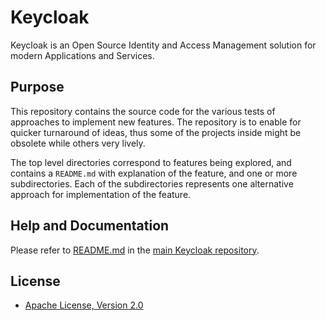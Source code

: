 # Keycloak

Keycloak is an Open Source Identity and Access Management solution for modern Applications and Services.

## Purpose

This repository contains the source code for the various tests of approaches to implement new features.
The repository is to enable for quicker turnaround of ideas, thus some of the projects inside might be
obsolete while others very lively.

The top level directories correspond to features being explored, and contains a `README.md` with explanation
of the feature, and one or more subdirectories. Each of the subdirectories represents one alternative
approach for implementation of the feature.

## Help and Documentation

Please refer to [README.md](https://github.com/keycloak/keycloak/blob/master/README.md)
in the [main Keycloak repository](https://github.com/keycloak/keycloak).

## License

* [Apache License, Version 2.0](https://www.apache.org/licenses/LICENSE-2.0)
